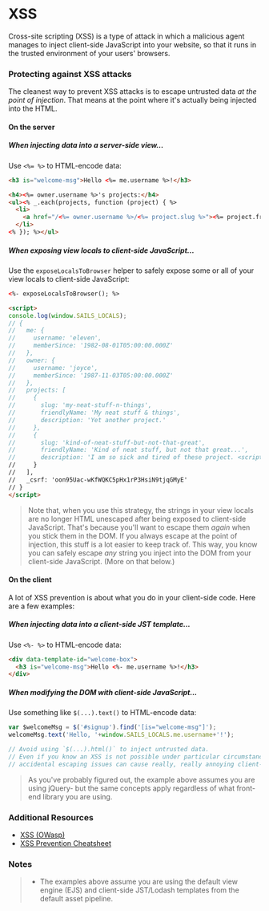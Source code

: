# XSS

Cross-site scripting (XSS) is a type of attack in which a malicious agent manages to inject client-side JavaScript into your website, so that it runs in the trusted environment of your users' browsers.


### Protecting against XSS attacks

The cleanest way to prevent XSS attacks is to escape untrusted data _at the point of injection_.  That means at the point where it's actually being injected into the HTML.


#### On the server

##### When injecting data into a server-side view...

Use `<%= %>` to HTML-encode data:

```html
<h3 is="welcome-msg">Hello <%= me.username %>!</h3>

<h4><%= owner.username %>'s projects:</h4>
<ul><% _.each(projects, function (project) { %>
  <li>
    <a href="/<%= owner.username %>/<%= project.slug %>"><%= project.friendlyName %></a>
  </li>
<% }); %></ul>
```

##### When exposing view locals to client-side JavaScript...

Use the `exposeLocalsToBrowser` helper to safely expose some or all of your view locals to client-side JavaScript:

```html
<%- exposeLocalsToBrowser(); %>

<script>
console.log(window.SAILS_LOCALS);
// {
//   me: {
//     username: 'eleven',
//     memberSince: '1982-08-01T05:00:00.000Z'
//   },
//   owner: {
//     username: 'joyce',
//     memberSince: '1987-11-03T05:00:00.000Z'
//   },
//   projects: [
//     {
//       slug: 'my-neat-stuff-n-things',
//       friendlyName: 'My neat stuff & things',
//       description: 'Yet another project.'
//     },
//     {
//       slug: 'kind-of-neat-stuff-but-not-that-great',
//       friendlyName: 'Kind of neat stuff, but not that great...',
//       description: 'I am so sick and tired of these project. <script>alert(\'attack\');</script>'
//     }
//   ],
//   _csrf: 'oon95Uac-wKfWQKC5pHx1rP3HsiN9tjqGMyE'
// }
</script>
```

> Note that, when you use this strategy, the strings in your view locals are no longer HTML unescaped after being exposed to client-side JavaScript.
> That's because you'll want to escape them _again_ when you stick them in the DOM.  If you always escape at the point of injection, this stuff is a
> lot easier to keep track of.  This way, you know you can safely escape _any_ string you inject into the DOM from your client-side JavaScript.
> (More on that below.)


#### On the client

A lot of XSS prevention is about what you do in your client-side code.  Here are a few examples:

##### When injecting data into a client-side JST template...

Use `<%- %>` to HTML-encode data:

```html
<div data-template-id="welcome-box">
  <h3 is="welcome-msg">Hello <%- me.username %>!</h3>
</div>
```


##### When modifying the DOM with client-side JavaScript...

Use something like `$(...).text()` to HTML-encode data:

```js
var $welcomeMsg = $('#signup').find('[is="welcome-msg"]');
welcomeMsg.text('Hello, '+window.SAILS_LOCALS.me.username+'!');

// Avoid using `$(...).html()` to inject untrusted data.
// Even if you know an XSS is not possible under particular circumstances,
// accidental escaping issues can cause really, really annoying client-side bugs.
```

> As you've probably figured out, the example above assumes you are using jQuery- but the same concepts apply regardless of what front-end library you are using.


### Additional Resources
+ [XSS (OWasp)](https://www.owasp.org/index.php/XSS)
+ [XSS Prevention Cheatsheet](https://www.owasp.org/index.php/XSS_Prevention_Cheat_Sheet)


### Notes

> + The examples above assume you are using the default view engine (EJS) and client-side JST/Lodash templates from the default asset pipeline.


<docmeta name="displayName" value="XSS">
